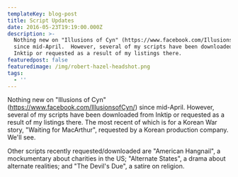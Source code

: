 ```yaml
---
templateKey: blog-post
title: Script Updates
date: 2016-05-23T19:19:00.000Z
description: >-
  Nothing new on "Illusions of Cyn" (https://www.facebook.com/IllusionsofCyn/)
  since mid-April.  However, several of my scripts have been downloaded from
  Inktip or requested as a result of my listings there. 
featuredpost: false
featuredimage: /img/robert-hazel-headshot.png
tags:
  - ''
---
```

Nothing new on "Illusions of Cyn" (<https://www.facebook.com/IllusionsofCyn/>) since mid-April. However, several of my scripts have been downloaded from Inktip or requested as a result of my listings there. The most recent of which is for a Korean War story, "Waiting for MacArthur", requested by a Korean production company. We'll see.

Other scripts recently requested/downloaded are "American Hangnail", a mockumentary about charities in the US; "Alternate States", a drama about alternate realities; and "The Devil's Due", a satire on religion.
